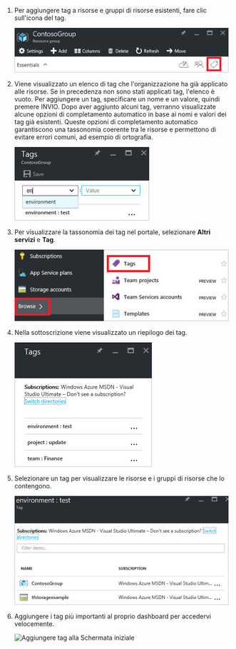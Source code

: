 1. Per aggiungere tag a risorse e gruppi di risorse esistenti, fare clic sull'icona del tag. 
   
     ![Parte relativa ai tag nella risorsa e nei pannelli relativi ai gruppi di risorse](./media/resource-manager-tag-resources/select-tag-icon.png)
2. Viene visualizzato un elenco di tag che l'organizzazione ha già applicato alle risorse. Se in precedenza non sono stati applicati tag, l'elenco è vuoto. Per aggiungere un tag, specificare un nome e un valore, quindi premere INVIO. Dopo aver aggiunto alcuni tag, verranno visualizzate alcune opzioni di completamento automatico in base ai nomi e valori dei tag già esistenti. Queste opzioni di completamento automatico garantiscono una tassonomia coerente tra le risorse e permettono di evitare errori comuni, ad esempio di ortografia.
   
     ![Assegnare tag a risorse con coppie nome-valore](./media/resource-manager-tag-resources/tag-resources.png)
3. Per visualizzare la tassonomia dei tag nel portale, selezionare **Altri servizi** e **Tag**.
   
     ![Trovare tag tramite l'hub di esplorazione](./media/resource-manager-tag-resources/browse-tags.png)
4. Nella sottoscrizione viene visualizzato un riepilogo dei tag.
   
     ![Visualizzare tutti i tag](./media/resource-manager-tag-resources/tag-taxonomy.png)
5. Selezionare un tag per visualizzare le risorse e i gruppi di risorse che lo contengono.
   
     ![Visualizzare le risorse con tag](./media/resource-manager-tag-resources/show-tagged-resources.png)
6. Aggiungere i tag più importanti al proprio dashboard per accedervi velocemente.
   
     ![Aggiungere tag alla Schermata iniziale
](./media/resource-manager-tag-resources/show-pinned-tag.png)



<!--HONumber=Nov16_HO3-->


